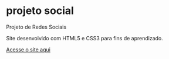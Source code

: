 # projeto social
 Projeto de Redes Sociais

Site desenvolvido com HTML5 e CSS3 para fins de aprendizado.

<a href="https://brunoscm7.github.io/projeto-social/">Acesse o site aqui</a>